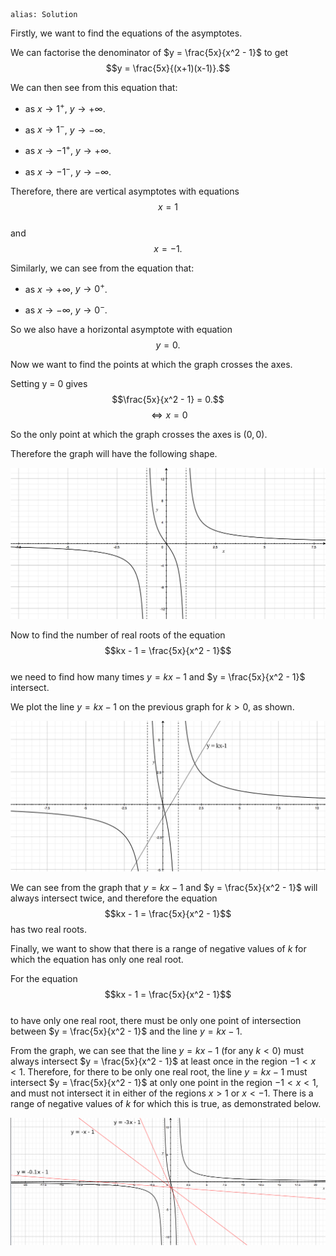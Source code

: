 ````
alias: Solution
````

Firstly, we want to find the equations of the asymptotes.

We can factorise the denominator of $y = \frac{5x}{x^2 - 1}$ to get  
$$y = \frac{5x}{(x+1)(x-1)}.$$

We can then see from this equation that: 

* as $x \to 1^+$, $y \longrightarrow +\infty$.  

* as $x \to 1^-$, $y \longrightarrow -\infty$.  

* as $x \to -1^+$, $y \longrightarrow +\infty$.  

* as $x \to -1^-$, $y \longrightarrow -\infty$.

Therefore, there are vertical asymptotes with equations  
$$x = 1$$  
and  
$$x = -1.$$  

Similarly, we can see from the equation that:  

* as $x \to +\infty$, $y \to 0^+$.  

* as $x \to -\infty$, $y \to 0^-$.  

So we also have a horizontal asymptote with equation  
$$y = 0.$$  

Now we want to find the points at which the graph crosses the axes.

Setting y = 0 gives  
$$\frac{5x}{x^2 - 1} = 0.$$ 
$$\iff x = 0$$  

So the only point at which the graph crosses the axes is $(0,0)$.  

Therefore the graph will have the following shape.

![Figure 1](Q12figure1.png)  


Now to find the number of real roots of the equation  
$$kx - 1 = \frac{5x}{x^2 - 1}$$  
we need to find how many times $y = kx - 1$ and $y = \frac{5x}{x^2 - 1}$ intersect.

We plot the line $y = kx - 1$ on the previous graph for $k > 0$, as shown.  

![Figure 2](Q12figure2.png)  

We can see from the graph that $y = kx - 1$ and $y = \frac{5x}{x^2 - 1}$ will always intersect twice, and therefore the equation  
$$kx - 1 = \frac{5x}{x^2 - 1}$$ 
has two real roots.


Finally, we want to show that there is a range of negative values of $k$ for which the equation has only one real root. 

For the equation  
$$kx - 1 = \frac{5x}{x^2 - 1}$$  
to have only one real root, there must be only one point of intersection between $y = \frac{5x}{x^2 - 1}$ and the line $y = kx - 1$.

From the graph, we can see that the line $y = kx - 1$ (for any $k < 0$) must always intersect $y = \frac{5x}{x^2 - 1}$ at least once in the region $-1 < x < 1$. Therefore, for there to be only one real root, the line $y = kx-1$ must intersect $y = \frac{5x}{x^2 - 1}$ at only one point in the region $-1 < x < 1$, and must not intersect it in either of the regions $x > 1$ or $x < -1$. There is a range of negative values of $k$ for which this is true, as demonstrated below.

![Figure 3](Q12figure3.png)
